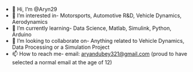 - 👋 Hi, I’m @Aryn29
- 👀 I’m interested in- Motorsports, Automotive R&D, Vehicle Dynamics, Aerodynamics
- 🌱 I’m currently learning- Data Science, Matlab, Simulink, Python, Arduino 
- 💞️ I’m looking to collaborate on- Anything related to Vehicle Dynamics, Data Processing or a Simulation Project
- 📫 How to reach me- email: aryandubey321@gmail.com (proud to have selected a normal email at the age of 12)

<!---
Aryn29/Aryn29 is a ✨ special ✨ repository because its `README.md` (this file) appears on your GitHub profile.
You can click the Preview link to take a look at your changes.
--->
